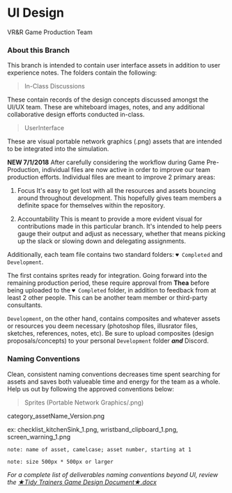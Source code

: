 # UI Design
VR&R Game Production Team

### About this Branch

This branch is intended to contain user interface assets in addition to user experience notes. The folders contain the following:

>In-Class Discussions

These contain records of the design concepts discussed amongst the UI/UX team. These are whiteboard images, notes, and any additional collaborative design efforts conducted in-class.

>UserInterface

These are visual portable network graphics (.png) assets that are intended to be integrated into the simulation.

**NEW 7/1/2018** After carefully considering the workflow during Game Pre-Production, individual files are now active in order to improve our team production efforts. Individual files are meant to improve 2 primary areas:

1. Focus
It's easy to get lost with all the resources and assets bouncing around throughout development. This hopefully gives team members a definite space for themselves within the repository.

2. Accountability
This is meant to provide a more evident visual for contributions made in this particular branch. It's intended to help peers gauge their output and adjust as necessary, whether that means picking up the slack or slowing down and delegating assignments.

Additionally, each team file contains two standard folders: `♥ Completed` and `Development`.

The first contains sprites ready for integration. Going forward into the remaining production period, these require approval from **Thea** before being uploaded to the `♥ Completed` folder, in addition to feedback from at least 2 other people. This can be another team member or third-party consultants. 

`Development`, on the other hand, contains composites and whatever assets or resources you deem necessary (photoshop files, illusrator files, sketches, references, notes, etc). Be sure to upload composites (design proposals/concepts) to your personal `Development` folder ***and*** Discord.

### Naming Conventions

Clean, consistent naming conventions decreases time spent searching for assets and saves both valueable time and energy for the team as a whole. Help us out by following the approved conventions below:

> Sprites (Portable Network Graphics/.png)

category_assetName_Version.png

ex: checklist_kitchenSink_1.png, wristband_clipboard_1.png, screen_warning_1.png

`note: name of asset, camelcase; asset number, starting at 1`

`note: size 500px * 500px or larger`

*For a complete list of deliverables naming conventions beyond UI, review the [★Tidy Trainers Game Design Document★.docx](https://drive.google.com/open?id=1JfH-lJwL_DV4JUY7JDna6ZUCbfMSl24Pqtl_IIkbNKo "Link to game design document - Click to open!")*
